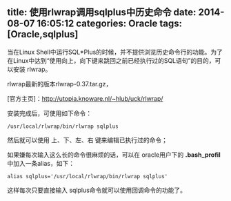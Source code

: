 title: 使用rlwrap调用sqlplus中历史命令 
date: 2014-08-07 16:05:12
categories: Oracle
tags: [Oracle,sqlplus]
---

当在Linux Shell中运行SQL*Plus的时候，并不提供浏览历史命令行的功能。为了在Linux中达到“使用向上，向下键来跳回之前已经执行过的SQL语句”的目的，可以安装 rlwrap。

rlwrap最新的版本rlwrap-0.37.tar.gz，
<!--more-->
[官方主页]：http://utopia.knoware.nl/~hlub/uck/rlwrap/

安装完成后，可使用如下命令：

```
/usr/local/rlwrap/bin/rlwrap sqlplus
```

然后就可以使用 上、下、左、右 键来编辑已执行过的命令；

如果嫌每次输入这么长的命令很麻烦的话，可以在 oracle用户下的  **.bash_profil**中加入一条alias，如下：

```
alias sqlplus='/usr/local/rlwrap/bin/rlwrap sqlplus'
```

这样每次只要直接输入 sqlplus命令就可以使用回调命令的功能了。